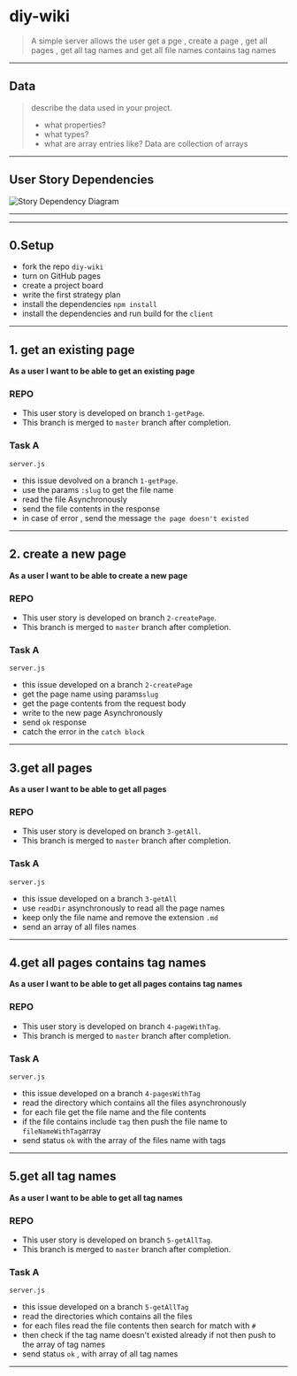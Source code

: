 # diy-wiki

> A simple server allows the user get a pge , create a page , get all pages , get all tag names and get all file names contains tag names

---

## Data

> describe the data used in your project.
>
> - what properties?
> - what types?
> - what are array entries like?
>   Data are collection of arrays

---

## User Story Dependencies

![Story Dependency Diagram](img/userStories.png)

---

<!--## WIREFRAME

![wireframe]()
-->

---

## 0.Setup

- fork the repo `diy-wiki`
- turn on GitHub pages
- create a project board
- write the first strategy plan
- install the dependencies `npm install`
- install the dependencies and run build for the `client`

---

## 1. get an existing page

**As a user I want to be able to get an existing page**

### REPO

- This user story is developed on branch `1-getPage`.
- This branch is merged to `master` branch after completion.

### Task A

`server.js`

- this issue devolved on a branch `1-getPage`.
- use the params `:slug` to get the file name
- read the file Asynchronously
- send the file contents in the response
- in case of error , send the message `the page doesn't existed`

---

## 2. create a new page

**As a user I want to be able to create a new page**

### REPO

- This user story is developed on branch `2-createPage`.
- This branch is merged to `master` branch after completion.

### Task A

`server.js`

- this issue developed on a branch `2-createPage`
- get the page name using params`slug`
- get the page contents from the request body
- write to the new page Asynchronously
- send `ok` response
- catch the error in the `catch block`

---

## 3.get all pages

**As a user I want to be able to get all pages**

### REPO

- This user story is developed on branch `3-getAll`.
- This branch is merged to `master` branch after completion.

### Task A

`server.js`

- this issue developed on a branch `3-getAll`
- use `readDir` asynchronously to read all the page names
- keep only the file name and remove the extension `.md`
- send an array of all files names

---

## 4.get all pages contains tag names

**As a user I want to be able to get all pages contains tag names**

### REPO

- This user story is developed on branch `4-pageWithTag`.
- This branch is merged to `master` branch after completion.

### Task A

`server.js`

- this issue developed on a branch `4-pagesWithTag`
- read the directory which contains all the files asynchronously
- for each file get the file name and the file contents
- if the file contains include `tag` then push the file name to `fileNameWithTag`array
- send status `ok` with the array of the files name with tags

---

## 5.get all tag names

**As a user I want to be able to get all tag names**

### REPO

- This user story is developed on branch `5-getAllTag`.
- This branch is merged to `master` branch after completion.

### Task A

`server.js`

- this issue developed on a branch `5-getAllTag`
- read the directories which contains all the files
- for each files read the file contents then search for match with `#`
- then check if the tag name doesn't existed already if not then push to the array of tag names
- send status `ok` , with array of all tag names

---
